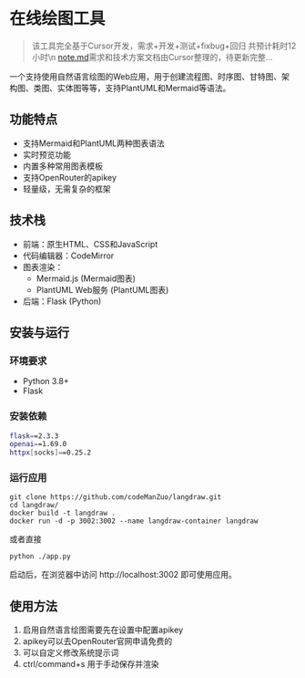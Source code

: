 # 在线绘图工具
> 该工具完全基于Cursor开发，需求+开发+测试+fixbug+回归 共预计耗时12小时\n
> [note.md](https://github.com/codeManZuo/langdraw/blob/main/static/note.md)需求和技术方案文档由Cursor整理的，待更新完整...

一个支持使用自然语言绘图的Web应用，用于创建流程图、时序图、甘特图、架构图、类图、实体图等等，支持PlantUML和Mermaid等语法。

## 功能特点

- 支持Mermaid和PlantUML两种图表语法
- 实时预览功能
- 内置多种常用图表模板
- 支持OpenRouter的apikey
- 轻量级，无需复杂的框架

## 技术栈

- 前端：原生HTML、CSS和JavaScript
- 代码编辑器：CodeMirror
- 图表渲染：
  - Mermaid.js (Mermaid图表)
  - PlantUML Web服务 (PlantUML图表)
- 后端：Flask (Python)

## 安装与运行

### 环境要求

- Python 3.8+
- Flask

### 安装依赖

```bash
flask==2.3.3 
openai==1.69.0
httpx[socks]==0.25.2
```


### 运行应用

```
git clone https://github.com/codeManZuo/langdraw.git
cd langdraw/
docker build -t langdraw .
docker run -d -p 3002:3002 --name langdraw-container langdraw
```

或者直接

```
python ./app.py
```


启动后，在浏览器中访问 http://localhost:3002 即可使用应用。

## 使用方法

1. 启用自然语言绘图需要先在设置中配置apikey
2. apikey可以去OpenRouter官网申请免费的
3. 可以自定义修改系统提示词
4. ctrl/command+s 用于手动保存并渲染
